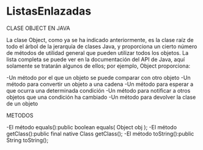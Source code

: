 # ListasEnlazadas
CLASE OBJECT EN JAVA

La clase Object, como ya se ha indicado anteriormente, es la clase raíz de todo el árbol de la jerarquía de clases Java,
y proporciona un cierto número de métodos de utilidad general que pueden utilizar todos los objetos. 
La lista completa se puede ver en la documentación del API de Java, aquí solamente se tratarán algunos de ellos; 
por ejemplo, Object proporciona:

-Un método por el que un objeto se puede comparar con otro objeto
-Un método para convertir un objeto a una cadena
-Un método para esperar a que ocurra una determinada condición
-Un método para notificar a otros objetos que una condición ha cambiado
-Un método para devolver la clase de un objeto

METODOS

-El método equals():public boolean equals( Object obj );
-El método getClass():public final native Class getClass();
-El método toString():public String toString();

